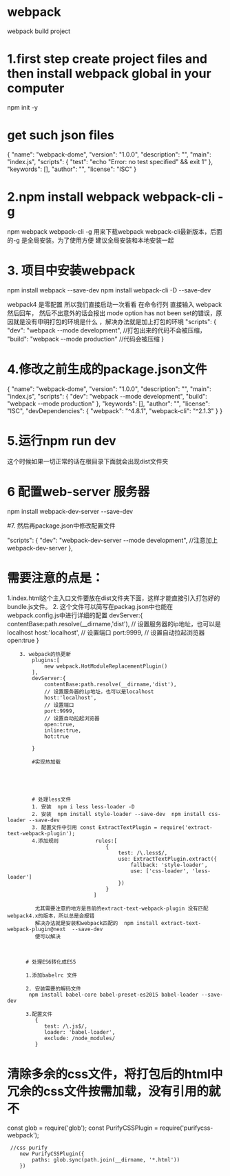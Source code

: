 # webpack
webpack build project

# 1.first step  create project files and then install webpack global in your computer

npm init -y

# get such json files
{
  "name": "webpack-dome",
  "version": "1.0.0",
  "description": "",
  "main": "index.js",
  "scripts": {
    "test": "echo \"Error: no test specified\" && exit 1"
  },
  "keywords": [],
  "author": "",
  "license": "ISC"
}
# 2.npm install webpack webpack-cli -g

npm webpack webpack-cli -g 用来下载webpack webpack-cli最新版本，后面的-g 是全局安装。为了使用方便 建议全局安装和本地安装一起

# 3. 项目中安装webpack

npm install webpack --save-dev
npm install webpack-cli -D --save-dev

 webpack4 是零配置 所以我们直接启动一次看看 在命令行列 直接输入 webpack 然后回车， 然后不出意外的话会报出 mode option has not been set的错误，原因就是没有申明打包的环境是什么
 ，解决办法就是加上打包的环境
 "scripts": {
   "dev": "webpack --mode development", //打包出来的代码不会被压缩，
   "build": "webpack --mode production"  //代码会被压缩
 }

# 4.修改之前生成的package.json文件

{
  "name": "webpack-dome",
  "version": "1.0.0",
  "description": "",
  "main": "index.js",
  "scripts": {
    "dev": "webpack --mode development",
    "build": "webpack --mode production"
  },
  "keywords": [],
  "author": "",
  "license": "ISC",
  "devDependencies": {
     "webpack": "^4.8.1",
     "webpack-cli": "^2.1.3"
  }
}

# 5.运行npm run dev

这个时候如果一切正常的话在根目录下面就会出现dist文件夹


# 6 配置web-server 服务器
npm install webpack-dev-server --save-dev

#7. 然后再package.json中修改配置文件

"scripts": {
    "dev": "webpack-dev-server --mode development",  //注意加上webpack-dev-server
  },

  #  需要注意的点是：
  1.index.html这个主入口文件要放在dist文件夹下面，这样才能直接引入打包好的bundle.js文件。
  2. 这个文件可以简写在packag.json中也能在webpack.config.js中进行详细的配置
  devServer:{
            contentBase:path.resolve(__dirname,'dist'),
            // 设置服务器的ip地址，也可以是localhost
            host:'localhost',
            // 设置端口
            port:9999,
            // 设置自动拉起浏览器
            open:true
        }

        3. webpack的热更新
            plugins:[
                new webpack.HotModuleReplacementPlugin()
            ],
            devServer:{
                contentBase:path.resolve(__dirname,'dist'),
                // 设置服务器的ip地址，也可以是localhost
                host:'localhost',
                // 设置端口
                port:9999,
                // 设置自动拉起浏览器
                open:true,
                inline:true,
                hot:true

            }

            #实现热加载





            # 处理less文件
            1. 安装  npm i less less-loader -D
            2. 安装  npm install style-loader --save-dev  npm install css-loader --save-dev
            3. 配置文件中引用 const ExtractTextPlugin = require('extract-text-webpack-plugin');
            4.添加规则            rules:[
                                    {
                                        test: /\.less$/,
                                        use: ExtractTextPlugin.extract({
                                            fallback: 'style-loader',
                                            use: ['css-loader', 'less-loader']
                                        })
                                    }
                                ]

             尤其需要注意的地方是目前的extract-text-webpack-plugin 没有匹配webpack4.x的版本，所以总是会报错
             解决办法就是安装和webpack匹配的  npm install extract-text-webpack-plugin@next  --save-dev
             便可以解决



          # 处理ES6转化成ES5

          1.添加babelrc 文件

          2. 安装需要的解码文件
           npm install babel-core babel-preset-es2015 babel-loader --save-dev

          3.配置文件
             {
                test: /\.js$/,
                loader: 'babel-loader',
                exclude: /node_modules/
             }




# 清除多余的css文件，将打包后的html中冗余的css文件按需加载，没有引用的就不

const glob = require('glob');
const PurifyCSSPlugin = require('purifycss-webpack');

     //css purify
        new PurifyCSSPlugin({
            paths: glob.sync(path.join(__dirname, '*.html'))
        })





